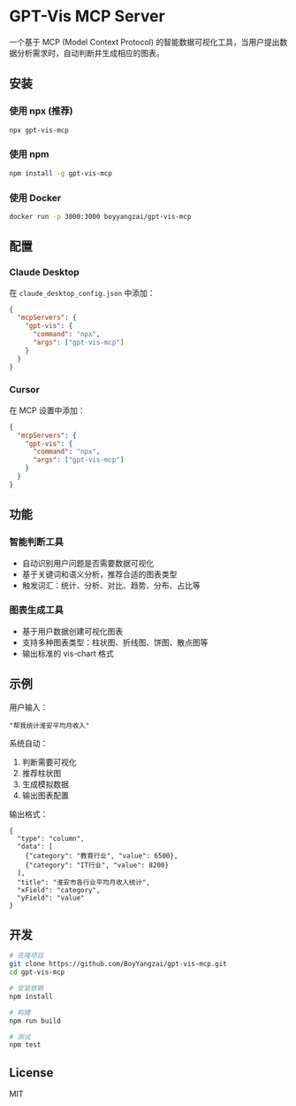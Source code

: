 # GPT-Vis MCP Server

一个基于 MCP (Model Context Protocol) 的智能数据可视化工具，当用户提出数据分析需求时，自动判断并生成相应的图表。

## 安装

### 使用 npx (推荐)

```bash
npx gpt-vis-mcp
```

### 使用 npm

```bash
npm install -g gpt-vis-mcp
```

### 使用 Docker

```bash
docker run -p 3000:3000 boyyangzai/gpt-vis-mcp
```

## 配置

### Claude Desktop

在 `claude_desktop_config.json` 中添加：

```json
{
  "mcpServers": {
    "gpt-vis": {
      "command": "npx",
      "args": ["gpt-vis-mcp"]
    }
  }
}
```

### Cursor

在 MCP 设置中添加：

```json
{
  "mcpServers": {
    "gpt-vis": {
      "command": "npx",
      "args": ["gpt-vis-mcp"]
    }
  }
}
```

## 功能

### 智能判断工具

- 自动识别用户问题是否需要数据可视化
- 基于关键词和语义分析，推荐合适的图表类型
- 触发词汇：统计、分析、对比、趋势、分布、占比等

### 图表生成工具

- 基于用户数据创建可视化图表
- 支持多种图表类型：柱状图、折线图、饼图、散点图等
- 输出标准的 vis-chart 格式

## 示例

用户输入：

```
"帮我统计淮安平均月收入"
```

系统自动：

1. 判断需要可视化
2. 推荐柱状图
3. 生成模拟数据
4. 输出图表配置

输出格式：

```vis-chart
{
  "type": "column",
  "data": [
    {"category": "教育行业", "value": 6500},
    {"category": "IT行业", "value": 8200}
  ],
  "title": "淮安市各行业平均月收入统计",
  "xField": "category",
  "yField": "value"
}
```

## 开发

```bash
# 克隆项目
git clone https://github.com/BoyYangzai/gpt-vis-mcp.git
cd gpt-vis-mcp

# 安装依赖
npm install

# 构建
npm run build

# 测试
npm test
```

## License

MIT
